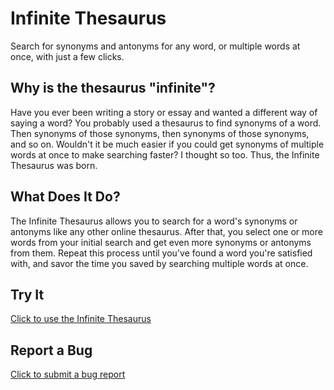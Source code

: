 # Infinite Thesaurus
Search for synonyms and antonyms for any word, or multiple words at once, with just a few clicks.

## Why is the thesaurus "infinite"?
Have you ever been writing a story or essay and wanted a different way of saying a word? You probably used a thesaurus to find synonyms of a word. Then synonyms of those synonyms, then synonyms of those synonyms, and so on. Wouldn't it be much easier if you could get synonyms of multiple words at once to make searching faster? I thought so too. Thus, the Infinite Thesaurus was born.

## What Does It Do?
The Infinite Thesaurus allows you to search for a word's synonyms or antonyms like any other online thesaurus. After that, you select one or more words from your initial search and get even more synonyms or antonyms from them. Repeat this process until you've found a word you're satisfied with, and savor the time you saved by searching multiple words at once.

## Try It
[Click to use the Infinite Thesaurus](https://beanc16.github.io/Infinite_Thesaurus/)

## Report a Bug
[Click to submit a bug report](https://github.com/beanc16/Infinite_Thesaurus/issues/new)
